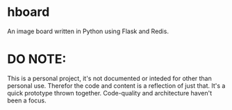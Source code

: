 # hboard
An image board written in Python using Flask and Redis.

# DO NOTE:
This is a personal project, it's not documented or inteded for other than personal use.
Therefor the code and content is a reflection of just that. It's a quick prototype thrown together.
Code-quality and architecture haven't been a focus.
